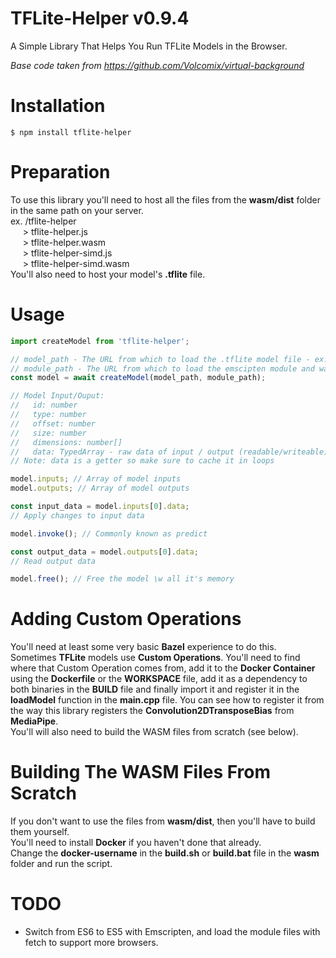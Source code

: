 # TFLite-Helper v0.9.4

A Simple Library That Helps You Run TFLite Models in the Browser.

_Base code taken from https://github.com/Volcomix/virtual-background_

# Installation

```
$ npm install tflite-helper
```

# Preparation

To use this library you'll need to host all the files from the **wasm/dist** folder in the same path on your server.  
ex. /tflite-helper  
&nbsp;&nbsp;&nbsp;&nbsp;&nbsp;\> tflite-helper.js  
&nbsp;&nbsp;&nbsp;&nbsp;&nbsp;\> tflite-helper.wasm  
&nbsp;&nbsp;&nbsp;&nbsp;&nbsp;\> tflite-helper-simd.js  
&nbsp;&nbsp;&nbsp;&nbsp;&nbsp;\> tflite-helper-simd.wasm  
You'll also need to host your model's **.tflite** file.

# Usage

```javascript
import createModel from 'tflite-helper';

// model_path - The URL from which to load the .tflite model file - ex. /model.tflite
// module_path - The URL from which to load the emscipten module and wasm files - ex. /tflite-helper/
const model = await createModel(model_path, module_path);

// Model Input/Ouput:
//   id: number
//   type: number
//   offset: number
//   size: number
//   dimensions: number[]
//   data: TypedArray - raw data of input / output (readable/writeable)
// Note: data is a getter so make sure to cache it in loops

model.inputs; // Array of model inputs
model.outputs; // Array of model outputs

const input_data = model.inputs[0].data;
// Apply changes to input data

model.invoke(); // Commonly known as predict

const output_data = model.outputs[0].data;
// Read output data

model.free(); // Free the model \w all it's memory
```

# Adding Custom Operations

You'll need at least some very basic **Bazel** experience to do this.  
Sometimes **TFLite** models use **Custom Operations**. You'll need to find where that Custom Operation comes from, add it to the **Docker Container** using the **Dockerfile** or the **WORKSPACE** file, add it as a dependency to both binaries in the **BUILD** file and finally import it and register it in the **loadModel** function in the **main.cpp** file. You can see how to register it from the way this library registers the **Convolution2DTransposeBias** from **MediaPipe**.  
You'll will also need to build the WASM files from scratch (see below).

# Building The WASM Files From Scratch

If you don't want to use the files from **wasm/dist**, then you'll have to build them yourself.  
You'll need to install **Docker** if you haven't done that already.  
Change the **docker-username** in the **build\.sh** or **build.bat** file in the **wasm** folder and run the script.

# TODO

- Switch from ES6 to ES5 with Emscripten, and load the module files with fetch to support more browsers.
